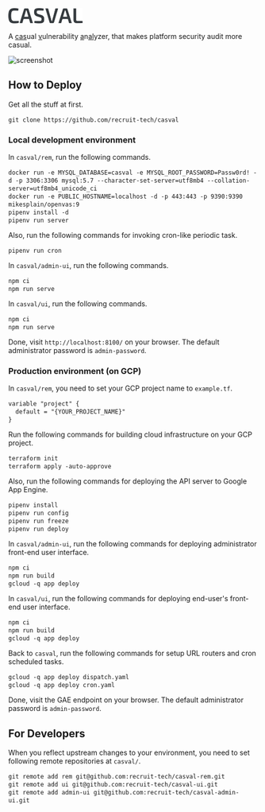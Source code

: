 <img src="ui/src/assets/logo-grey.svg" width="150">

A <u>cas</u>ual <u>v</u>ulnerability <u>a</u>n<u>al</u>yzer, that makes platform security audit more casual.

![screenshot](https://user-images.githubusercontent.com/3012367/57343095-df6f2f80-717c-11e9-8e18-f7b6b7276836.gif)

## How to Deploy

Get all the stuff at first.

```
git clone https://github.com/recruit-tech/casval
```

### Local development environment

In `casval/rem`, run the following commands.

```
docker run -e MYSQL_DATABASE=casval -e MYSQL_ROOT_PASSWORD=Passw0rd! -d -p 3306:3306 mysql:5.7 --character-set-server=utf8mb4 --collation-server=utf8mb4_unicode_ci
docker run -e PUBLIC_HOSTNAME=localhost -d -p 443:443 -p 9390:9390 mikesplain/openvas:9
pipenv install -d
pipenv run server
```

Also, run the following commands for invoking cron-like periodic task.

```
pipenv run cron
```

In `casval/admin-ui`, run the following commands.

```
npm ci
npm run serve
```

In `casval/ui`, run the following commands.

```
npm ci
npm run serve
```

Done, visit `http://localhost:8100/` on your browser. The default administrator password is `admin-password`.

### Production environment (on GCP)

In `casval/rem`, you need to set your GCP project name to `example.tf`.

```
variable "project" {
  default = "{YOUR_PROJECT_NAME}"
}
```

Run the following commands for building cloud infrastructure on your GCP project.

```
terraform init
terraform apply -auto-approve
```

Also, run the following commands for deploying the API server to Google App Engine.

```
pipenv install
pipenv run config
pipenv run freeze
pipenv run deploy
```

In `casval/admin-ui`, run the following commands for deploying administrator front-end user interface.

```
npm ci
npm run build
gcloud -q app deploy
```

In `casval/ui`, run the following commands for deploying end-user's front-end user interface.

```
npm ci
npm run build
gcloud -q app deploy
```

Back to `casval`, run the following commands for setup URL routers and cron scheduled tasks.

```
gcloud -q app deploy dispatch.yaml
gcloud -q app deploy cron.yaml
```

Done, visit the GAE endpoint on your browser. The default administrator password is `admin-password`.

## For Developers

When you reflect upstream changes to your environment, you need to set following remote repositories at `casval/`.

```
git remote add rem git@github.com:recruit-tech/casval-rem.git
git remote add ui git@github.com:recruit-tech/casval-ui.git
git remote add admin-ui git@github.com:recruit-tech/casval-admin-ui.git
```